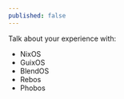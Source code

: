 ```yaml
---
published: false
---
```


Talk about your experience with:

- NixOS
- GuixOS
- BlendOS
- Rebos
- Phobos
